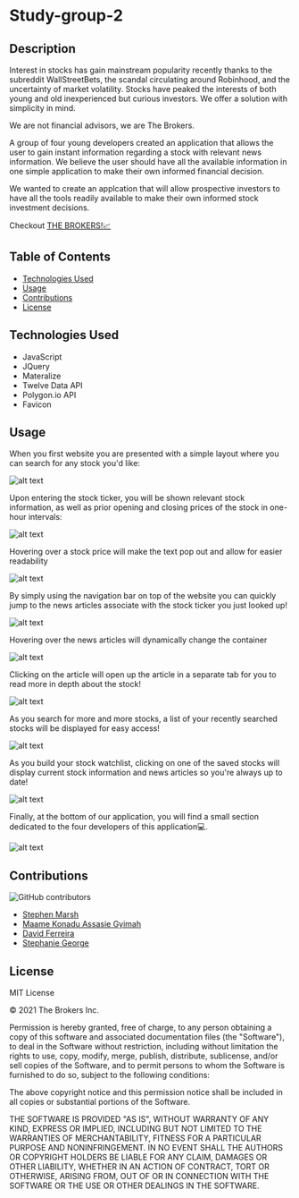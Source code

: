 # Study-group-2

## Description 

Interest in stocks has gain mainstream popularity recently thanks to the subreddit WallStreetBets, the scandal circulating around Robinhood,  and the uncertainty of market volatility. Stocks have peaked the interests of both young and old inexperienced but curious investors. We offer a solution with simplicity in mind. 

We are not financial advisors, we are The Brokers. 

A group of four young developers created an application that allows the user to gain instant information regarding a stock with relevant news information. We believe the user should have all the available information in one simple application to make their own informed financial decision. 

We wanted to create an applcation that will allow prospective investors to have all the tools readily available to make their own informed stock investment decisions. 

Checkout [THE BROKERS!:chart_with_upwards_trend:](https://imaparadox.github.io/The-Brokers/)

## Table of Contents 

* [Technologies Used](#technologies-used)
* [Usage](#usage)
* [Contributions](#contributions)
* [License](#license)


## Technologies Used

* JavaScript
* JQuery
* Materalize
* Twelve Data API
* Polygon.io API
* Favicon


## Usage 

When you first website you are presented with a simple layout where you can search for any stock you'd like:


![alt text](./assets/images/start.png "Quickly search for a stock!")


Upon entering the stock ticker, you will be shown relevant stock information, as well as prior opening and closing prices of the stock in one-hour intervals:


![alt text](./assets/images/stock.png "Snapshot of opening and closing prices of stock by the hour!")


Hovering over a stock price will make the text pop out and allow for easier readability


![alt text](./assets/images/hover.png "Move your mouse cursor over the stock to make the text pop!")


By simply using the navigation bar on top of the website you can quickly jump to the news articles associate with the stock ticker you just looked up!


![alt text](./assets/images/nav.png "Quickly navigate through the website!")


Hovering over the news articles will dynamically change the container


![alt text](./assets/images/news.png "Make the article stand out!")


Clicking on the article will open up the article in a separate tab for you to read more in depth about the stock!


![alt text](./assets/images/preview.png "Get more in depth information before investing!")

As you search for more and more stocks, a list of your recently searched stocks will be displayed for easy access!


![alt text](./assets/images/save.png "Build a small watchlist of stocks!")


As you build your stock watchlist, clicking on one of the saved stocks will display current stock information and news articles so you're always up to date!

![alt text](./assets/images/load.png "A simple click brings all the stock information!")


Finally, at the bottom of our application, you will find a small section dedicated to the four developers of this application:computer:.


![alt text](./assets/images/who.png "Click on our names and follow our work on GitHub!")


## Contributions

![GitHub contributors](https://img.shields.io/github/contributors/Imaparadox/The-Brokers?style=for-the-badge)

* [Stephen Marsh](https://github.com/Imaparadox)
* [Maame Konadu Assasie Gyimah](https://github.com/maa-hub)
* [David Ferreira](https://github.com/DiSantoz)
* [Stephanie George](https://github.com/stephgeorge22)



## License

MIT License

© 2021 The Brokers Inc.

Permission is hereby granted, free of charge, to any person obtaining a copy
of this software and associated documentation files (the "Software"), to deal
in the Software without restriction, including without limitation the rights
to use, copy, modify, merge, publish, distribute, sublicense, and/or sell
copies of the Software, and to permit persons to whom the Software is
furnished to do so, subject to the following conditions:

The above copyright notice and this permission notice shall be included in all
copies or substantial portions of the Software.

THE SOFTWARE IS PROVIDED "AS IS", WITHOUT WARRANTY OF ANY KIND, EXPRESS OR
IMPLIED, INCLUDING BUT NOT LIMITED TO THE WARRANTIES OF MERCHANTABILITY,
FITNESS FOR A PARTICULAR PURPOSE AND NONINFRINGEMENT. IN NO EVENT SHALL THE
AUTHORS OR COPYRIGHT HOLDERS BE LIABLE FOR ANY CLAIM, DAMAGES OR OTHER
LIABILITY, WHETHER IN AN ACTION OF CONTRACT, TORT OR OTHERWISE, ARISING FROM,
OUT OF OR IN CONNECTION WITH THE SOFTWARE OR THE USE OR OTHER DEALINGS IN THE
SOFTWARE.

